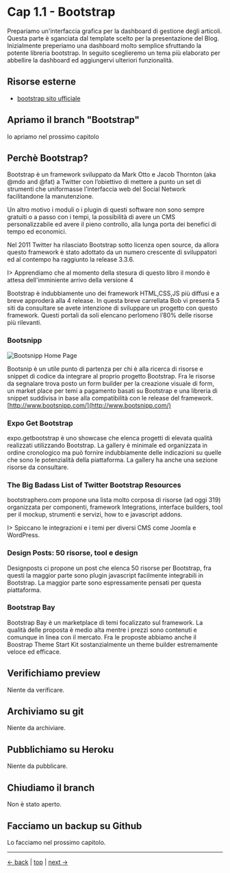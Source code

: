 # <a name="top"></a> Cap 1.1 - Bootstrap

Prepariamo un'interfaccia grafica per la dashboard di gestione degli articoli. Questa parte è sganciata dal template scelto per la presentazione del Blog.
Inizialmente preperiamo una dashboard molto semplice sfruttando la potente libreria bootstrap. In seguito sceglieremo un tema più elaborato per abbellire la dashboard ed aggiungervi ulteriori funzionalità.



## Risorse esterne

- [bootstrap sito ufficiale](https://getbootstrap.com/)



## Apriamo il branch "Bootstrap"

lo apriamo nel prossimo capitolo



## Perchè Bootstrap?

Bootstrap è un framework sviluppato da Mark Otto e Jacob Thornton (aka @mdo and @fat) a Twitter con l’obiettivo di mettere a punto un set di strumenti
che uniformasse l’interfaccia web del Social Network facilitandone la manutenzione.

Un altro motivo i moduli o i plugin di questi software non sono sempre gratuiti o a passo con i tempi, la possibilità di avere un CMS personalizzabile
ed avere il pieno controllo, alla lunga porta dei benefici di tempo ed economici.

Nel 2011 Twitter ha rilasciato Bootstrap sotto licenza open source, da allora questo framework è stato adottato da un numero crescente di sviluppatori ed
al contempo ha raggiunto la release 3.3.6.

I> Apprendiamo che al momento della stesura di questo libro il mondo è attesa dell'imminiente arrivo della versione 4

Bootstrap è indubbiamente uno dei framework HTML,CSS,JS più diffusi e a breve approderà alla 4 release.
In questa breve carrellata Bob vi presenta 5 siti da consultare se avete intenzione di sviluppare un progetto con questo framework.
Questi portali da soli elencano perlomeno l’80% delle risorse più rilevanti.




### Bootsnipp

![Bootsnipp Home Page](images/originals/bootsnipp.jpg)

Bootsnip è un utile punto di partenza per chi è alla ricerca di risorse e snippet di codice da integrare al proprio progetto Bootstrap.
Fra le risorse da segnalare trova posto un form builder per la creazione visuale di form, un market place per temi a pagamento basati su Bootstrap e una libreria di snippet suddivisa in base alla compatibilità con le release del framework.
[http://www.bootsnipp.com/](http://www.bootsnipp.com/)




### Expo Get Bootstrap

expo.getbootstrap è uno showcase che elenca progetti di elevata qualità realizzati utilizzando Bootstrap.
La gallery è minimale ed organizzata in ordine cronologico ma può fornire indubbiamente delle indicazioni su quelle che sono le potenzialità della piattaforma.
La gallery ha anche una sezione risorse da consultare.




### The Big Badass List of Twitter Bootstrap Resources
bootstraphero.com propone una lista molto corposa di risorse (ad oggi 319) organizzata per componenti, framework Integrations, interface builders,
tool per il mockup, strumenti e servizi, how to e javascript addons.

I> Spiccano le integrazioni e i temi per diversi CMS come Joomla e WordPress.




### Design Posts: 50 risorse, tool e design
Designposts ci propone un post che elenca 50 risorse per Bootstrap, fra questi la maggior parte sono plugin javascript facilmente integrabili in Bootstrap.
La maggior parte sono espressamente pensati per questa piattaforma.




### Bootstrap Bay
Bootstrap Bay è un marketplace di temi focalizzato sul framework. La qualità delle proposta è medio alta mentre i prezzi sono contenuti e comunque in linea con il mercato.
Fra le proposte abbiamo anche il Boostrap Theme Start Kit sostanzialmente un theme builder estremamente veloce ed efficace.



## Verifichiamo preview

Niente da verificare.



## Archiviamo su git

Niente da archiviare.



## Pubblichiamo su Heroku

Niente da pubblicare.



## Chiudiamo il branch

Non è stato aperto.



## Facciamo un backup su Github

Lo facciamo nel prossimo capitolo.



---

[<- back](https://github.com/flaviobordonidev/leanpubabrandnewcms/blob/master/02-bootstrap/01-bootstrap/01_00-bootstrap_story-it.md)
 | [top](#top) |
[next ->](https://github.com/flaviobordonidev/leanpubabrandnewcms/blob/master/02-bootstrap/01-bootstrap/02_00-install-bootstrap-it.md)
